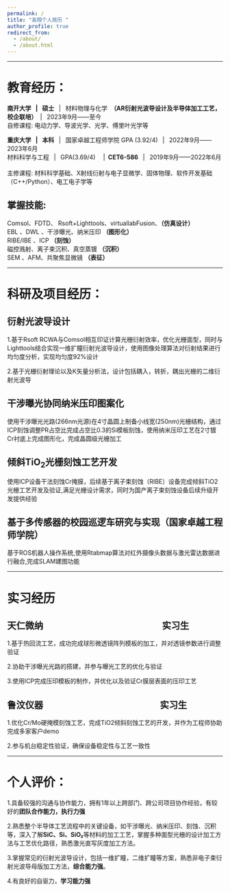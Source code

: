 ```yaml
---
permalink: /
title: "高翔个人简历 "
author_profile: true
redirect_from: 
  - /about/
  - /about.html
---
```

------------

教育经历：
======
**南开大学 &ensp;|&ensp; 硕士**&ensp; |&ensp; 材料物理与化学&ensp;**（AR衍射光波导设计及半导体加工工艺，校企联培）**&ensp;| &ensp;2023年9月——至今 &ensp; <br>
自修课程: 电动力学、导波光学、光学、傅里叶光学等<br>


**重庆大学 &ensp;| &ensp;本科**&ensp; |&ensp; 国家卓越工程师学院 GPA (3.92/4)&ensp; | &ensp;2022年9月——2023年6月&ensp;  <br>
材料科学与工程 &ensp;|&ensp; GPA(3.69/4)&ensp; &ensp;|&ensp;**CET6-586**&ensp; |&ensp; 2019年9月——2022年6月 &ensp; <br>
主修课程: 材料科学基础、X射线衍射与电子显微学、固体物理、软件开发基础（C++/Python）、电工电子学等<br>

掌握技能:
-----
Comsol、FDTD、 Rsoft+Lighttools、virtuallabFusion、**（仿真设计）**<br> EBL 、DWL 、干涉曝光、纳米压印 **（图形化）** <br>RIBE/IBE 、ICP **（刻蚀）** <br>磁控溅射、离子束沉积、真空蒸镀 **（沉积）** <br>SEM 、AFM、共聚焦显微镜 **（表征）**

---------

科研及项目经历：
======

衍射光波导设计
------

1.基于Rsoft RCWA与Comsol相互印证计算光栅衍射效率，优化光栅面型，同时与Lighttools结合实现一维扩瞳衍射光波导设计，使用图像处理算法对衍射结果进行均匀度分析，实现均匀度92%设计<br>

2.基于光栅衍射理论以及K矢量分析法，设计包括耦入，转折，耦出光栅的二维衍射光波导<br>

干涉曝光协同纳米压印图案化
----------
使用干涉曝光光路(266nm光源)在4寸晶圆上制备小线宽(250nm)光栅结构，通过ICP刻蚀调整PR占空比完成占空比0.3的Si模板刻蚀，使用纳米压印工艺在2寸镀Cr衬底上完成图形化，完成晶圆级光栅加工<br>

倾斜TiO<sub>2</sub>光栅刻蚀工艺开发
------ 
使用ICP设备干法刻蚀Cr掩膜，后续基于离子束刻蚀（RIBE）设备完成倾斜TiO2光栅工艺开发及验证,满足光栅设计需求，同时为国产离子束刻蚀设备后续升级开发提供经验

基于多传感器的校园巡逻车研究与实现（国家卓越工程师学院）
------ 
基于ROS机器人操作系统,使用Rtabmap算法对红外摄像头数据与激光雷达数据进行融合,完成SLAM建图功能 

---------

实习经历
==========

天仁微纳  &emsp;&emsp;&emsp;&emsp;&emsp;&emsp;&emsp;&emsp;&emsp;&emsp;&emsp;&emsp;&emsp;实习生
-----                                                              
1.基于热回流工艺，成功完成球形微透镜阵列模板的加工，并对透镜参数进行调整验证<br>

2.协助干涉曝光光路的搭建，并参与曝光工艺的优化与验证<br>

3.使用ICP完成压印模板的制作，并优化以及验证Cr膜层表面的压印工艺<br>

鲁汶仪器&emsp;&emsp;&emsp;&emsp;&emsp;&emsp;&emsp;&emsp;&emsp;&emsp;&emsp;&emsp;&emsp;实习生
----- 
1.优化Cr/Mo硬掩模刻蚀工艺，完成TiO2倾斜刻蚀工艺的开发，并作为工程师协助完成多家客户demo<br>

2.参与机台稳定性验证，确保设备稳定性与工艺一致性<br>


---------

个人评价：
======
1.具备较强的沟通与协作能力，拥有1年以上跨部门、跨公司项目协作经验，有较好的**团队合作能力，执行力强** <br>


2.熟悉整个半导体工艺流程中的关键设备，如干涉曝光、纳米压印、刻蚀、沉积等，深入了解**SiC、Si、SiO₂**等材料的加工工艺，掌握多种面型光栅的设计加工方法与工艺优化路径，熟悉激光直写灰度加工方法。<br>


3.掌握常见的衍射光波导设计，包括一维扩瞳，二维扩瞳等方案，熟悉非电子束衍射光波导母版加工方法，**综合能力强**。<br>


4.有良好的自驱力，**学习能力强**<br>

